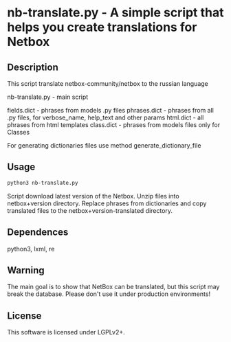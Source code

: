 # nb-translate.py - A simple script that helps you create translations for Netbox
## Description
This script translate netbox-community/netbox to the russian language

nb-translate.py - main script

fields.dict - phrases from models .py files
phrases.dict - phrases from all .py files, for verbose_name, help_text and other params 
html.dict - all phrases from html templates
class.dict - phrases from models files only for Classes

For generating dictionaries files use method generate_dictionary_file

## Usage
```bash
python3 nb-translate.py
```
Script download latest version of the Netbox. Unzip files into netbox+version directory.
Replace phrases from dictionaries and copy translated files to the netbox+version-translated directory.
## Dependences
python3, lxml, re

## Warning
The main goal is to show that NetBox can be translated, but this script may break the database. Please don't use it under production environments!
## License
This software is licensed under LGPLv2+.